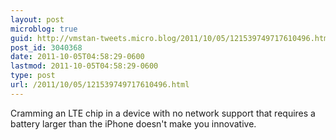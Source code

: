 ```yaml
---
layout: post
microblog: true
guid: http://vmstan-tweets.micro.blog/2011/10/05/121539749717610496.html
post_id: 3040368
date: 2011-10-05T04:58:29-0600
lastmod: 2011-10-05T04:58:29-0600
type: post
url: /2011/10/05/121539749717610496.html
---
```

Cramming an LTE chip in a device with no network support that requires a battery larger than the iPhone doesn't make you innovative.
